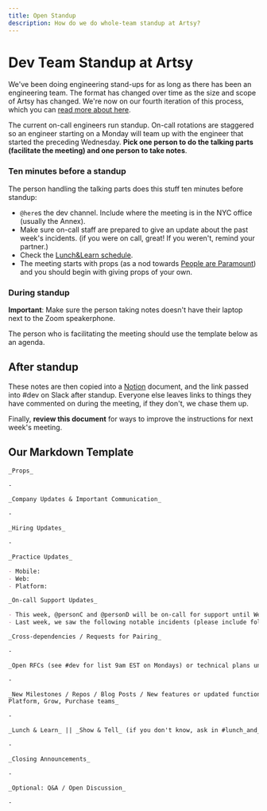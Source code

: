 ```yaml
---
title: Open Standup
description: How do we do whole-team standup at Artsy?
---
```


<!-- NOTE: When making updates to this document, please also update the Notion template https://www.notion.so/artsy/Month-Day-Year-fbc9df949fef430a9f9359f34158dec6 -->

# Dev Team Standup at Artsy

We've been doing engineering stand-ups for as long as there has been an engineering team. The format has changed
over time as the size and scope of Artsy has changed. We're now on our fourth iteration of this process, which you
can [read more about here][standup_blog].

The current on-call engineers run standup. On-call rotations are staggered so an engineer starting on a Monday will
team up with the engineer that started the preceding Wednesday. **Pick one person to do the talking parts
(facilitate the meeting) and one person to take notes**.

### Ten minutes before a standup

The person handling the talking parts does this stuff ten minutes before standup:

- `@here`s the dev channel. Include where the meeting is in the NYC office (usually the Annex).
- Make sure on-call staff are prepared to give an update about the past week's incidents. (if you were on call,
  great! If you weren't, remind your partner.)
- Check the [Lunch&Learn schedule][ll_schedule].
- The meeting starts with props (as a nod towards [People are Paramount][pplp]) and you should begin with giving
  props of your own.

### During standup

**Important**: Make sure the person taking notes doesn't have their laptop next to the Zoom speakerphone.

The person who is facilitating the meeting should use the template below as an agenda.

## After standup

These notes are then copied into a [Notion][] document, and the link passed into #dev on Slack after standup.
Everyone else leaves links to things they have commented on during the meeting, if they don't, we chase them up.

Finally, **review this document** for ways to improve the instructions for next week's meeting.

## Our Markdown Template

```md
_Props_

-

_Company Updates & Important Communication_

-

_Hiring Updates_

-

_Practice Updates_

- Mobile:
- Web:
- Platform:

_On-call Support Updates_

- This week, @personC and @personD will be on-call for support until Wednesday, when @personE rotates on.
- Last week, we saw the following notable incidents (please include follow-up details)

_Cross-dependencies / Requests for Pairing_

-

_Open RFCs (see #dev for list 9am EST on Mondays) or technical plans under consideration_

-

_New Milestones / Repos / Blog Posts / New features or updated functionality released: prompt Auction, Gallery,
Platform, Grow, Purchase teams_

-

_Lunch & Learn_ || _Show & Tell_ (if you don't know, ask in #lunch_and_learn or #dev-show-n-tell)

-

_Closing Announcements_

-

_Optional: Q&A / Open Discussion_

-
```

[pplp]: https://github.com/artsy/README/blob/master/culture/what-is-artsy.md#people-are-paramount
[ll]: https://github.com/artsy/README/blob/master/events/lunch-and-learn.md
[ll_schedule]: https://github.com/artsy/README/projects/1
[notion]: https://www.notion.so/artsy/Standup-Notes-28a5dfe4864645788de1ef936f39687c
[standup_blog]: https://artsy.github.io/blog/2018/05/07/fully-automated-standups/
